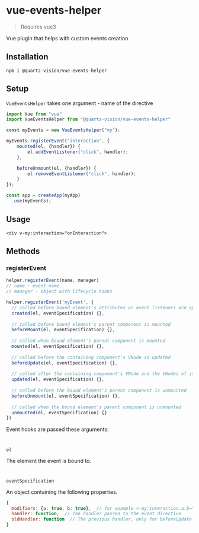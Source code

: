 # vue-events-helper
> Requires vue3

Vue plugin that helps with custom events creation.

## Installation
```console
npm i @quartz-vision/vue-events-helper
```

## Setup
`VueEventsHelper` takes one argument - name of the directive
```js
import Vue from "vue"
import VueEventsHelper from "@quartz-vision/vue-events-helper"

const myEvents = new VueEventsHelper("my");

myEvents.registerEvent("interaction", {
    mounted(el, {handler}) {
        el.addEventListener("click", handler);
    },

    beforeUnmount(el, {handler}) {
        el.removeEventListener("click", handler);
    }
});

const app = createApp(myApp)
  .use(myEvents);
```

## Usage
```vue
<div v-my:interaction="onInteraction">
```


## Methods

### registerEvent
```js
helper.registerEvent(name, manager)
// name - event name
// manager - object with lifecycle hooks

helper.registerEvent('myEvent', {
  // called before bound element's attributes or event listeners are applied
  created(el, eventSpecification) {},
  
  // called before bound element's parent component is mounted
  beforeMount(el, eventSpecification) {},
  
  // called when bound element's parent component is mounted
  mounted(el, eventSpecification) {},
  
  // called before the containing component's VNode is updated
  beforeUpdate(el, eventSpecification) {},
  
  // called after the containing component's VNode and the VNodes of its children // have updated
  updated(el, eventSpecification) {},
  
  // called before the bound element's parent component is unmounted
  beforeUnmount(el, eventSpecification) {},
  
  // called when the bound element's parent component is unmounted
  unmounted(el, eventSpecification) {}
})
```

Event hooks are passed these arguments:
#
`el`

The element the event is bound to.
#
`eventSpecification`

An object containing the following properties.
```js
{
  modifiers: {a: true, b: true},  // for example v-my:interaction.a.b="...",
  handler: function,  // The handler passed to the event directive
  oldHandler: function  // The previous handler, only for beforeUpdate hook
}
```
